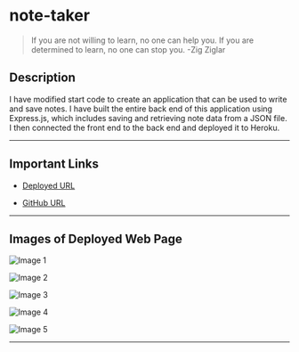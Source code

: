# note-taker

> If you are not willing to learn, no one can help you. If you are determined to learn, no one can stop you. -Zig Ziglar

## Description

I have modified start code to create an application that can be used to write and save notes. I have built the entire back end of this application using Express.js, which includes saving and retrieving note data from a JSON file. I then connected the front end to the back end and deployed it to Heroku.

---


## Important Links

- [Deployed URL](https://caitlyn-griffing.github.io/note-taker/)

- [GitHub URL](https://github.com/caitlyn-griffing/note-taker)


---

## Images of Deployed Web Page


![Image 1](assets/images/ntSS1.png)

![Image 2](assets/images/ntSS2.png)

![Image 3](assets/images/ntSS3.png)

![Image 4](assets/images/ntSS4.png)

![Image 5](assets/images/ntSS5.png)

---
